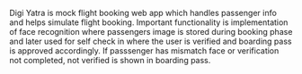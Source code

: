 Digi Yatra is mock flight booking web app which handles passenger info and helps simulate flight booking.
Important functionality is implementation of face recognition where passengers image is stored during
booking phase and later used for self check in where the user is verified and boarding pass is approved
accordingly. If passsenger has mismatch face or verification not completed, not verified is shown in boarding pass.

